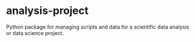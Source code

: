# analysis-project
Python package for managing scripts and data for a scientific data analysis or data science project.
